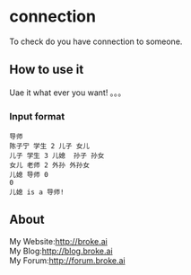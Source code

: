 # connection
To check do you have connection to someone.
## How to use it
Uae it what ever you want!
。。。
### Input format
```
导师
陈子宁 学生 2 儿子 女儿
儿子 学生 3 儿媳  孙子 孙女
女儿 老师 2 外孙 外孙女
儿媳 导师 0
0
儿媳 is a 导师!
```
## About
My Website:<http://broke.ai><br>
My Blog:<http://blog.broke.ai><br>
My Forum:<http://forum.broke.ai>
